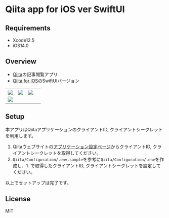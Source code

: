 # Qiita app for iOS ver SwiftUI
## Requirements
- Xcode12.5
- iOS14.0

## Overview
- [Qiita](https://qiita.com/)の記事閲覧アプリ
- [Qiita for iOS](https://github.com/kntkymt/Qiita_for_iOS)のSwiftUIバージョン

|  |  |  |  |
| ------ | ------ | ------ | ------ |
| ![](https://user-images.githubusercontent.com/44288050/119084568-f9ff6300-ba3c-11eb-873e-c4549912a275.png) | ![](https://user-images.githubusercontent.com/44288050/119084616-16030480-ba3d-11eb-9075-8c3e151f59c3.png) | ![](https://user-images.githubusercontent.com/44288050/119084640-20250300-ba3d-11eb-807f-f7d884e6a466.png)
 | ![](https://user-images.githubusercontent.com/44288050/119084647-23b88a00-ba3d-11eb-848d-707c42d8e673.png) |

## Setup

本アプリはQiitaアプリケーションのクライアントID, クライアントシークレットを利用します。

1. Qiitaウェブサイトの[アプリケーション設定ページ](https://qiita.com/settings/applications)からクライアントID, クライアントシークレットを取得してください。
1. `Qiita/Configuration/.env.sample`を参考に`Qiita/Configuration/.env`を作成し、1. で取得したクライアントID, クライアントシークレットを設定してください。

以上でセットアップは完了です。

## License
MIT 
